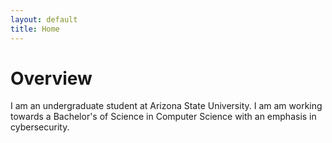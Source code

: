 ```yaml
---
layout: default
title: Home
---
```


<h1>Overview</h1>
<p>I am an undergraduate student at Arizona State University. I am am working towards a Bachelor's of Science in Computer Science with an emphasis in cybersecurity.</p>
